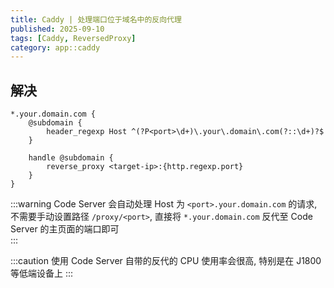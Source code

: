 ```yaml
---
title: Caddy | 处理端口位于域名中的反向代理
published: 2025-09-10
tags: [Caddy, ReversedProxy]
category: app::caddy
---
```


## 解决
```Caddyfile
*.your.domain.com {
    @subdomain {
        header_regexp Host ^(?P<port>\d+)\.your\.domain\.com(?::\d+)?$
    }
    
    handle @subdomain {
        reverse_proxy <target-ip>:{http.regexp.port}
    }
}
```

:::warning
Code Server 会自动处理 Host 为 `<port>.your.domain.com` 的请求, 不需要手动设置路径 `/proxy/<port>`, 直接将 `*.your.domain.com` 反代至 Code Server 的主页面的端口即可  
:::

:::caution
使用 Code Server 自带的反代的 CPU 使用率会很高, 特别是在 J1800 等低端设备上
:::
